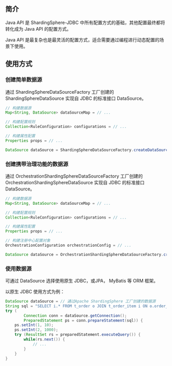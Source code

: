 
## 简介

Java API 是 ShardingSphere-JDBC 中所有配置方式的基础，其他配置最终都将转化成为 Java API 的配置方式。

Java API 是最复杂也是最灵活的配置方式，适合需要通过编程进行动态配置的场景下使用。

## 使用方式

### 创建简单数据源

通过 ShardingSphereDataSourceFactory 工厂创建的 ShardingSphereDataSource 实现自 JDBC 的标准接口 DataSource。

```java
// 构建数据源
Map<String, DataSource> dataSourceMap = // ...

// 构建配置规则
Collection<RuleConfiguration> configurations = // ...

// 构建属性配置
Properties props = // ...

DataSource dataSource = ShardingSphereDataSourceFactory.createDataSource(dataSourceMap, configurations, props);
```

### 创建携带治理功能的数据源

通过 OrchestrationShardingSphereDataSourceFactory 工厂创建的 OrchestrationShardingSphereDataSource 实现自 JDBC 的标准接口 DataSource。

```java
// 构建数据源
Map<String, DataSource> dataSourceMap = // ...

// 构建配置规则
Collection<RuleConfiguration> configurations = // ...

// 构建属性配置
Properties props = // ...

// 构建注册中心配置对象
OrchestrationConfiguration orchestrationConfig = // ...

DataSource dataSource = OrchestrationShardingSphereDataSourceFactory.createDataSource(dataSourceMap, configurations, props, orchestrationConfig);
```

### 使用数据源

可通过 DataSource 选择使用原生 JDBC，或JPA， MyBatis 等 ORM 框架。

以原生 JDBC 使用方式为例：

```java
DataSource dataSource = // 通过Apache ShardingSphere 工厂创建的数据源
String sql = "SELECT i.* FROM t_order o JOIN t_order_item i ON o.order_id=i.order_id WHERE o.user_id=? AND o.order_id=?";
try (
        Connection conn = dataSource.getConnection();
        PreparedStatement ps = conn.prepareStatement(sql)) {
    ps.setInt(1, 10);
    ps.setInt(2, 1000);
    try (ResultSet rs = preparedStatement.executeQuery()) {
        while(rs.next()) {
            // ...
        }
    }
}
```
